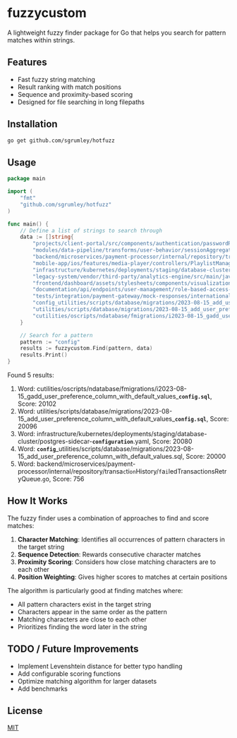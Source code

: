 # fuzzycustom

A lightweight fuzzy finder package for Go that helps you search for pattern matches within strings.

## Features

- Fast fuzzy string matching
- Result ranking with match positions
- Sequence and proximity-based scoring
- Designed for file searching in long filepaths

## Installation

```bash
go get github.com/sgrumley/hotfuzz
```

## Usage

```go
package main

import (
	"fmt"
	"github.com/sgrumley/hotfuzz"
)

func main() {
	// Define a list of strings to search through
	data := []string{
		"projects/client-portal/src/components/authentication/passwordReset/PasswordResetConfirmation.jsx",
		"modules/data-pipeline/transforms/user-behavior/sessionAggregation/dailyActiveUsersCalculator.py",
		"backend/microservices/payment-processor/internal/repository/transactionHistory/failedTransactionsRetryQueue.go",
		"mobile-app/ios/features/media-player/controllers/PlaylistManagementViewController.swift",
		"infrastructure/kubernetes/deployments/staging/database-cluster/postgres-sidecar-configuration.yaml",
		"legacy-system/vendor/third-party/analytics-engine/src/main/java/com/example/reporting/WeeklyUserActivityReportGenerator.java",
		"frontend/dashboard/assets/stylesheets/components/visualization/interactive-charts/heatMapColorPalette.scss",
		"documentation/api/endpoints/user-management/role-based-access-control/permissionMatrixDefinition.md",
		"tests/integration/payment-gateway/mock-responses/international-transactions/currency-conversion-with-fees.json",
		"config_utilities/scripts/database/migrations/2023-08-15_add_user_preference_column_with_default_values.sql",
		"utilities/scripts/database/migrations/2023-08-15_add_user_preference_column_with_default_values_config.sql",
		"cutilities/oscripts/ndatabase/fmigrations/i2023-08-15_gadd_user_preference_column_with_default_values_config.sql",
	}

	// Search for a pattern
	pattern := "config"
	results := fuzzycustom.Find(pattern, data)
    results.Print()
}

```
Found 5 results:
1. Word: cutilities/oscripts/ndatabase/fmigrations/i2023-08-15_gadd_user_preference_column_with_default_values_**`config.sql`**, Score: 20102
2. Word: utilities/scripts/database/migrations/2023-08-15_add_user_preference_column_with_default_values_**`config.sql`**, Score: 20096
3. Word: infrastructure/kubernetes/deployments/staging/database-cluster/postgres-sidecar-**`configuration`**.yaml, Score: 20080
4. Word: **`config`**_utilities/scripts/database/migrations/2023-08-15_add_user_preference_column_with_default_values.sql, Score: 20000
5. Word: backend/microservices/payment-processor/internal/repository/transa`c`ti`on`History/`f`a`i`ledTransactionsRetryQueue.`g`o, Score: 756


## How It Works

The fuzzy finder uses a combination of approaches to find and score matches:

1. **Character Matching**: Identifies all occurrences of pattern characters in the target string
2. **Sequence Detection**: Rewards consecutive character matches
3. **Proximity Scoring**: Considers how close matching characters are to each other
4. **Position Weighting**: Gives higher scores to matches at certain positions

The algorithm is particularly good at finding matches where:
- All pattern characters exist in the target string
- Characters appear in the same order as the pattern
- Matching characters are close to each other
- Prioritizes finding the word later in the string

## TODO / Future Improvements

- Implement Levenshtein distance for better typo handling
- Add configurable scoring functions
- Optimize matching algorithm for larger datasets
- Add benchmarks

## License

[MIT](LICENSE)
